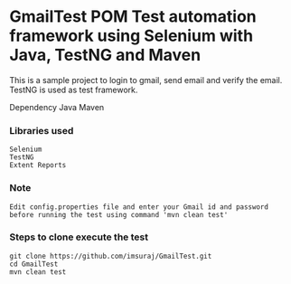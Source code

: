 # GmailTest POM Test automation framework using Selenium with Java, TestNG and Maven

This is a sample project to login to gmail, send email and verify the email.
TestNG is used as test framework.

Dependency
Java
Maven

### Libraries used
```
Selenium
TestNG
Extent Reports
```
### Note
```
Edit config.properties file and enter your Gmail id and password before running the test using command 'mvn clean test'
```


### Steps to clone execute the test
```
git clone https://github.com/imsuraj/GmailTest.git
cd GmailTest
mvn clean test